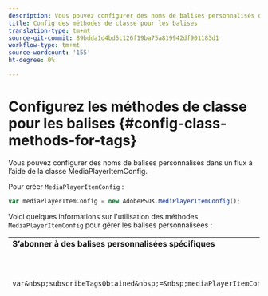 ```yaml
---
description: Vous pouvez configurer des noms de balises personnalisés dans un flux à l’aide de la classe MediaPlayerItemConfig.
title: Config des méthodes de classe pour les balises
translation-type: tm+mt
source-git-commit: 89bdda1d4bd5c126f19ba75a819942df901183d1
workflow-type: tm+mt
source-wordcount: '155'
ht-degree: 0%

---
```



# Configurez les méthodes de classe pour les balises {#config-class-methods-for-tags}

Vous pouvez configurer des noms de balises personnalisés dans un flux à l’aide de la classe MediaPlayerItemConfig.

Pour créer `MediaPlayerItemConfig` :

```js
var mediaPlayerItemConfig = new AdobePSDK.MediPlayerItemConfig();
```

Voici quelques informations sur l&#39;utilisation des méthodes `MediaPlayerItemConfig` pour gérer les balises personnalisées :

<table id="table_0AC0973497144DDAB05726E3F031ACD1"> 
 <tbody> 
  <tr> 
   <td colname="col1"> <b>S’abonner à des balises personnalisées spécifiques</b> </td> 
   <td colname="col2"> </td> 
  </tr> 
  <tr> 
   <td colname="col1"> 
    <code class="syntax javascript">
      var&amp;nbsp;subscribeTagsObtained&amp;nbsp;=&amp;nbsp;mediaPlayerItemConfig.subscribeTags;
    </code> </td> 
   <td colname="col2"> <p>Récupère la liste actuelle des balises abonnées. </p> </td> 
  </tr> 
  <tr> 
   <td colname="col1"> 
    <code class="syntax javascript">
      var&nbsp;subscribeTags&nbsp;=&nbsp;["#EXT-X-PROGRAM-DATE-TIME"];mediaPlayerItemConfig.subscribeTags&nbsp;=&nbsp;subscribeTags;
    </code> </td> 
   <td colname="col2"> <p>Définit la liste des balises abonnées exposées à l’application. </p> <p>Votre application est également automatiquement abonnée à toutes les balises transmises par le biais de <span class="codeph"> adTags </span>. </p> </td> 
  </tr> 
  <tr> 
   <td colname="col1"> <b>Personnaliser les balises publicitaires utilisées par le détecteur d'opportunités par défaut  </b> </td> 
   <td colname="col2"> </td> 
  </tr> 
  <tr> 
   <td colname="col1"> 
    <code class="syntax javascript">
      var&amp;nbsp;adTagsObtained&amp;nbsp;=&amp;nbsp;mediaPlayerItemConfig.adTags; 
    </code> </td> 
   <td colname="col2"> <p>Récupère la liste actuelle des balises publicitaires. </p> </td> 
  </tr> 
  <tr> 
   <td colname="col1"> 
    <code class="syntax javascript">
      var&nbsp;adTags&nbsp;=&nbsp;["#EXT-X-CUE"];mediaPlayerItemConfig.adTags&nbsp;=&nbsp;adTags;
    </code> </td> 
   <td colname="col2"> <p>Définit la liste des balises publicitaires à utiliser par le générateur d’opportunités par défaut. </p> </td> 
  </tr> 
 </tbody> 
</table>

Souvenez-vous des points suivants :

* Le nom de la balise personnalisée doit contenir le préfixe `#`.

   Par exemple, `#EXT-X-ASSET` est un nom de balise personnalisé correct, mais `EXT-X-ASSET` est incorrect.

* Vous ne pouvez pas modifier la configuration après le chargement du flux média.

